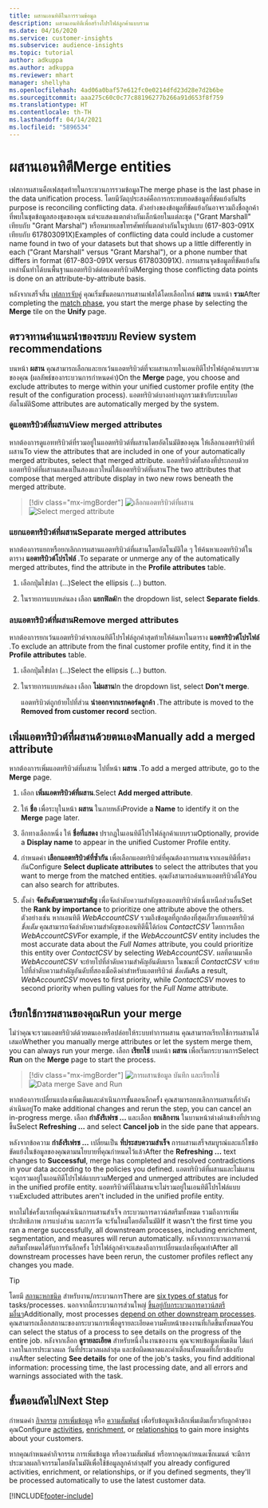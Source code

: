 ```yaml
---
title: ผสานเอนทิตีในการรวมข้อมูล
description: ผสานเอนทิตีเพื่อสร้างโปรไฟล์ลูกค้าแบบรวม
ms.date: 04/16/2020
ms.service: customer-insights
ms.subservice: audience-insights
ms.topic: tutorial
author: adkuppa
ms.author: adkuppa
ms.reviewer: mhart
manager: shellyha
ms.openlocfilehash: 4ad06a0baf57e612fc0e0214dfd23d28e7d2b6be
ms.sourcegitcommit: aaa275c60c0c77c88196277b266a91d653f8f759
ms.translationtype: HT
ms.contentlocale: th-TH
ms.lasthandoff: 04/14/2021
ms.locfileid: "5896534"
---
```

# <a name="merge-entities"></a><span data-ttu-id="75738-103">ผสานเอนทิตี</span><span class="sxs-lookup"><span data-stu-id="75738-103">Merge entities</span></span>

<span data-ttu-id="75738-104">เฟสการผสานคือเฟสสุดท้ายในกระบวนการรวมข้อมูล</span><span class="sxs-lookup"><span data-stu-id="75738-104">The merge phase is the last phase in the data unification process.</span></span> <span data-ttu-id="75738-105">โดยมีวัตถุประสงค์คือการกระทบยอดข้อมูลที่ขัดแย้งกัน</span><span class="sxs-lookup"><span data-stu-id="75738-105">Its purpose is reconciling conflicting data.</span></span> <span data-ttu-id="75738-106">ตัวอย่างของข้อมูลที่ขัดแย้งกันอาจรวมถึงชื่อลูกค้าที่พบในชุดข้อมูลสองชุดของคุณ แต่จะแสดงแตกต่างกันเล็กน้อยในแต่ละชุด ("Grant Marshall" เทียบกับ "Grant Marshal") หรือหมายเลขโทรศัพท์ที่แตกต่างกันในรูปแบบ (617-803-091X เทียบกับ 617803091X)</span><span class="sxs-lookup"><span data-stu-id="75738-106">Examples of conflicting data could include a customer name found in two of your datasets but that shows up a little differently in each ("Grant Marshall" versus "Grant Marshal"), or a phone number that differs in format (617-803-091X versus 617803091X).</span></span> <span data-ttu-id="75738-107">การผสานจุดข้อมูลที่ขัดแย้งกันเหล่านั้นทำได้บนพื้นฐานแอตทริบิวต์ต่อแอตทริบิวต์</span><span class="sxs-lookup"><span data-stu-id="75738-107">Merging those conflicting data points is done on an attribute-by-attribute basis.</span></span>

<span data-ttu-id="75738-108">หลังจากเสร็จสิ้น [เฟสการจับคู่](match-entities.md) คุณเริ่มขั้นตอนการผสานเฟสได้โดยเลือกไทล์ **ผสาน** บนหน้า **รวม**</span><span class="sxs-lookup"><span data-stu-id="75738-108">After completing the [match phase](match-entities.md), you start the merge phase by selecting the **Merge** tile on the **Unify** page.</span></span>

## <a name="review-system-recommendations"></a><span data-ttu-id="75738-109">ตรวจทานคำแนะนำของระบบ        </span><span class="sxs-lookup"><span data-stu-id="75738-109">Review system recommendations</span></span>

<span data-ttu-id="75738-110">บนหน้า **ผสาน** คุณสามารถเลือกและยกเว้นแอตทริบิวต์ที่จะผสานภายในเอนทิตีโปรไฟล์ลูกค้าแบบรวมของคุณ (ผลลัพธ์ของกระบวนการกำหนดค่า)</span><span class="sxs-lookup"><span data-stu-id="75738-110">On the **Merge** page, you choose and exclude attributes to merge within your unified customer profile entity (the result of the configuration process).</span></span> <span data-ttu-id="75738-111">แอตทริบิวต์บางอย่างถูกรวมเข้ากับระบบโดยอัตโนมัติ</span><span class="sxs-lookup"><span data-stu-id="75738-111">Some attributes are automatically merged by the system.</span></span>

### <a name="view-merged-attributes"></a><span data-ttu-id="75738-112">ดูแอตทริบิวต์ที่ผสาน</span><span class="sxs-lookup"><span data-stu-id="75738-112">View merged attributes</span></span>

<span data-ttu-id="75738-113">หากต้องการดูแอททริบิวต์ที่รวมอยู่ในแอตทริบิวต์ที่ผสานโดยอัตโนมัติของคุณ ให้เลือกแอตทริบิวต์ที่ผสาน</span><span class="sxs-lookup"><span data-stu-id="75738-113">To view the attributes that are included in one of your automatically merged attributes, select that merged attribute.</span></span> <span data-ttu-id="75738-114">แอตทริบิวต์ทั้งสองที่ประกอบด้วยแอตทริบิวต์ที่ผสานแสดงเป็นสองแถวใหม่ใต้แอตทริบิวต์ที่ผสาน</span><span class="sxs-lookup"><span data-stu-id="75738-114">The two attributes that compose that merged attribute display in two new rows beneath the merged attribute.</span></span>

> [!div class="mx-imgBorder"]
> <span data-ttu-id="75738-115">![เลือกแอตทริบิวต์ที่ผสาน](media/configure-data-merge-profile-attributes.png "เลือกแอตทริบิวต์ที่ผสาน")</span><span class="sxs-lookup"><span data-stu-id="75738-115">![Select merged attribute](media/configure-data-merge-profile-attributes.png "Select merged attribute")</span></span>

### <a name="separate-merged-attributes"></a><span data-ttu-id="75738-116">แยกแอตทริบิวต์ที่ผสาน</span><span class="sxs-lookup"><span data-stu-id="75738-116">Separate merged attributes</span></span>

<span data-ttu-id="75738-117">หากต้องการแยกหรือยกเลิกการผสานแอตทริบิวต์ที่ผสานโดยอัตโนมัติใด ๆ ให้ค้นหาแอตทริบิวต์ในตาราง **แอตทริบิวต์โปรไฟล์** .</span><span class="sxs-lookup"><span data-stu-id="75738-117">To separate or unmerge any of the automatically merged attributes, find the attribute in the **Profile attributes** table.</span></span>

1. <span data-ttu-id="75738-118">เลือกปุ่มไข่ปลา (...)</span><span class="sxs-lookup"><span data-stu-id="75738-118">Select the ellipsis (...) button.</span></span>
  
2. <span data-ttu-id="75738-119">ในรายการแบบหล่นลง เลือก **แยกฟิลด์**</span><span class="sxs-lookup"><span data-stu-id="75738-119">In the dropdown list, select **Separate fields**.</span></span>

### <a name="remove-merged-attributes"></a><span data-ttu-id="75738-120">ลบแอตทริบิวต์ที่ผสาน</span><span class="sxs-lookup"><span data-stu-id="75738-120">Remove merged attributes</span></span>

<span data-ttu-id="75738-121">หากต้องการยกเว้นแอตทริบิวต์จากเอนทิตีโปรไฟล์ลูกค้าสุดท้ายให้ค้นหาในตาราง **แอตทริบิวต์โปรไฟล์** .</span><span class="sxs-lookup"><span data-stu-id="75738-121">To exclude an attribute from the final customer profile entity, find it in the **Profile attributes** table.</span></span>

1. <span data-ttu-id="75738-122">เลือกปุ่มไข่ปลา (...)</span><span class="sxs-lookup"><span data-stu-id="75738-122">Select the ellipsis (...) button.</span></span>
  
2. <span data-ttu-id="75738-123">ในรายการแบบหล่นลง เลือก **ไม่ผสาน**</span><span class="sxs-lookup"><span data-stu-id="75738-123">In the dropdown list, select **Don't merge**.</span></span>

   <span data-ttu-id="75738-124">แอตทริบิวต์ถูกย้ายไปที่ส่วน **นำออกจากเรกคอร์ดลูกค้า** .</span><span class="sxs-lookup"><span data-stu-id="75738-124">The attribute is moved to the **Removed from customer record** section.</span></span>

## <a name="manually-add-a-merged-attribute"></a><span data-ttu-id="75738-125">เพิ่มแอตทริบิวต์ที่ผสานด้วยตนเอง</span><span class="sxs-lookup"><span data-stu-id="75738-125">Manually add a merged attribute</span></span>

<span data-ttu-id="75738-126">หากต้องการเพิ่มแอตทริบิวต์ที่ผสาน ไปที่หน้า **ผสาน** .</span><span class="sxs-lookup"><span data-stu-id="75738-126">To add a merged attribute, go to the **Merge** page.</span></span>

1. <span data-ttu-id="75738-127">เลือก **เพิ่มแอตทริบิวต์ที่ผสาน**.</span><span class="sxs-lookup"><span data-stu-id="75738-127">Select **Add merged attribute**.</span></span>

2. <span data-ttu-id="75738-128">ให้ **ชื่อ** เพื่อระบุในหน้า **ผสาน** ในภายหลัง</span><span class="sxs-lookup"><span data-stu-id="75738-128">Provide a **Name** to identify it on the **Merge** page later.</span></span>

3. <span data-ttu-id="75738-129">อีกทางเลือกหนึ่ง ให้ **ชื่อที่แสดง** ปรากฏในเอนทิตีโปรไฟล์ลูกค้าแบบรวม</span><span class="sxs-lookup"><span data-stu-id="75738-129">Optionally, provide a **Display name** to appear in the unified Customer Profile entity.</span></span>

4. <span data-ttu-id="75738-130">กำหนดค่า **เลือกแอตทริบิวต์ที่ซ้ำกัน** เพื่อเลือกแอตทริบิวต์ที่คุณต้องการผสานจากเอนทิตีที่ตรงกัน</span><span class="sxs-lookup"><span data-stu-id="75738-130">Configure **Select duplicate attributes** to select the attributes that you want to merge from the matched entities.</span></span> <span data-ttu-id="75738-131">คุณยังสามารถค้นหาแอตทริบิวต์ได้</span><span class="sxs-lookup"><span data-stu-id="75738-131">You can also search for attributes.</span></span>

5. <span data-ttu-id="75738-132">ตั้งค่า **จัดอันดับตามความสำคัญ** เพื่อจัดลำดับความสำคัญของแอตทริบิวต์หนึ่งเหนือส่วนอื่น</span><span class="sxs-lookup"><span data-stu-id="75738-132">Set the **Rank by importance** to prioritize one attribute above the others.</span></span> <span data-ttu-id="75738-133">ตัวอย่างเช่น หากเอนทิตี *WebAccountCSV* รวมถึงข้อมูลที่ถูกต้องที่สุดเกี่ยวกับแอตทริบิวต์ *ชื่อเต็ม* คุณสามารถจัดลำดับความสำคัญของเอนทิตีนี้ได้ก่อน *ContactCSV* โดยการเลือก *WebAccountCSV*</span><span class="sxs-lookup"><span data-stu-id="75738-133">For example, if the *WebAccountCSV* entity includes the most accurate data about the *Full Names* attribute, you could prioritize this entity over *ContactCSV* by selecting *WebAccountCSV*.</span></span> <span data-ttu-id="75738-134">ผลที่ตามมาคือ *WebAccountCSV* จะย้ายไปที่ลำดับความสำคัญอันดับแรก ในขณะที่ *ContactCSV* จะย้ายไปที่ลำดับความสำคัญอันดับที่สองเมื่อดึงค่าสำหรับแอตทริบิวต์ *ชื่อเต็ม*</span><span class="sxs-lookup"><span data-stu-id="75738-134">As a result, *WebAccountCSV* moves to first priority, while *ContactCSV* moves to second priority when pulling values for the *Full Name* attribute.</span></span>

## <a name="run-your-merge"></a><span data-ttu-id="75738-135">เรียกใช้การผสานของคุณ</span><span class="sxs-lookup"><span data-stu-id="75738-135">Run your merge</span></span>

<span data-ttu-id="75738-136">ไม่ว่าคุณจะรวมแอตทริบิวต์ด้วยตนเองหรือปล่อยให้ระบบทำการผสาน คุณสามารถเรียกใช้การผสานได้เสมอ</span><span class="sxs-lookup"><span data-stu-id="75738-136">Whether you manually merge attributes or let the system merge them, you can always run your merge.</span></span> <span data-ttu-id="75738-137">เลือก **เรียกใช้** บนหน้า **ผสาน** เพื่อเริ่มกระบวนการ</span><span class="sxs-lookup"><span data-stu-id="75738-137">Select **Run** on the **Merge** page to start the process.</span></span>

> [!div class="mx-imgBorder"]
> <span data-ttu-id="75738-138">![การผสานข้อมูล บันทึก และเรียกใช้](media/configure-data-merge-save-run.png "การผสานข้อมูล บันทึก และเรียกใช้")</span><span class="sxs-lookup"><span data-stu-id="75738-138">![Data merge Save and Run](media/configure-data-merge-save-run.png "Data merge Save and Run")</span></span>

<span data-ttu-id="75738-139">หากต้องการเปลี่ยนแปลงเพิ่มเติมและดำเนินการขั้นตอนอีกครั้ง คุณสามารถยกเลิกการผสานที่กำลังดำเนินอยู่</span><span class="sxs-lookup"><span data-stu-id="75738-139">To make additional changes and rerun the step, you can cancel an in-progress merge.</span></span> <span data-ttu-id="75738-140">เลือก **กำลังรีเฟรช ...** และเลือก **ยกเลิกงาน** ในบานหน้าต่างด้านข้างที่ปรากฏขึ้น</span><span class="sxs-lookup"><span data-stu-id="75738-140">Select **Refreshing ...** and select **Cancel job**  in the side pane that appears.</span></span>

<span data-ttu-id="75738-141">หลังจากข้อความ **กำลังรีเฟรช ...** เปลี่ยนเป็น **ที่ประสบความสำเร็จ** การผสานเสร็จสมบูรณ์และแก้ไขข้อขัดแย้งในข้อมูลของคุณตามนโยบายที่คุณกำหนดไว้แล้ว</span><span class="sxs-lookup"><span data-stu-id="75738-141">After the **Refreshing ...** text changes to **Successful**, merge has completed and resolved contradictions in your data according to the policies you defined.</span></span> <span data-ttu-id="75738-142">แอตทริบิวต์ที่ผสานและไม่ผสานจะถูกรวมอยู่ในเอนทิตีโปรไฟล์แบบรวม</span><span class="sxs-lookup"><span data-stu-id="75738-142">Merged and unmerged attributes are included in the unified profile entity.</span></span> <span data-ttu-id="75738-143">แอตทริบิวต์ที่ไม่ผสานจะไม่รวมอยู่ในเอนทิตีโปรไฟล์แบบรวม</span><span class="sxs-lookup"><span data-stu-id="75738-143">Excluded attributes aren't included in the unified profile entity.</span></span>

<span data-ttu-id="75738-144">หากไม่ใช่ครั้งแรกที่คุณดำเนินการผสานสำเร็จ กระบวนการดาวน์สตรีมทั้งหมด รวมถึงการเพิ่มประสิทธิภาพ การแบ่งส่วน และการวัด จะรันใหม่โดยอัตโนมัติ</span><span class="sxs-lookup"><span data-stu-id="75738-144">If it wasn't the first time you ran a merge successfully, all downstream processes, including enrichment, segmentation, and measures will rerun automatically.</span></span> <span data-ttu-id="75738-145">หลังจากกระบวนการดาวน์สตรีมทั้งหมดได้รับการรันอีกครั้ง โปรไฟล์ลูกค้าจะแสดงถึงการเปลี่ยนแปลงที่คุณทำ</span><span class="sxs-lookup"><span data-stu-id="75738-145">After all downstream processes have been rerun, the customer profiles reflect any changes you made.</span></span>

> [!TIP]
> <span data-ttu-id="75738-146">โดยมี [สถานะหกชนิด](system.md#status-types) สำหรับงาน/กระบวนการ</span><span class="sxs-lookup"><span data-stu-id="75738-146">There are [six types of status](system.md#status-types) for tasks/processes.</span></span> <span data-ttu-id="75738-147">นอกจากนี้กระบวนการส่วนใหญ่ [ขึ้นอยู่กับกระบวนการดาวน์สตรีมอื่นๆ](system.md#refresh-policies)</span><span class="sxs-lookup"><span data-stu-id="75738-147">Additionally, most processes [depend on other downstream processes](system.md#refresh-policies).</span></span> <span data-ttu-id="75738-148">คุณสามารถเลือกสถานะของกระบวนการเพื่อดูรายละเอียดความคืบหน้าของงานที่เกิดขึ้นทั้งหมด</span><span class="sxs-lookup"><span data-stu-id="75738-148">You can select the status of a process to see details on the progress of the entire job.</span></span> <span data-ttu-id="75738-149">หลังจากเลือก **ดูรายละเอียด** สำหรับหนึ่งในงานของงาน คุณจะพบข้อมูลเพิ่มเติม ได้แก่ เวลาในการประมวลผล วันที่ประมวลผลล่าสุด และข้อผิดพลาดและคำเตือนทั้งหมดที่เกี่ยวข้องกับงาน</span><span class="sxs-lookup"><span data-stu-id="75738-149">After selecting **See details** for one of the job's tasks, you find additional information: processing time, the last processing date, and all errors and warnings associated with the task.</span></span>

## <a name="next-step"></a><span data-ttu-id="75738-150">ขั้นตอนถัดไป</span><span class="sxs-lookup"><span data-stu-id="75738-150">Next Step</span></span>

<span data-ttu-id="75738-151">กำหนดค่า [กิจกรรม](activities.md) [การเพิ่มข้อมูล](enrichment-hub.md) หรือ [ความสัมพันธ์](relationships.md) เพื่อรับข้อมูลเชิงลึกเพิ่มเติมเกี่ยวกับลูกค้าของคุณ</span><span class="sxs-lookup"><span data-stu-id="75738-151">Configure [activities](activities.md), [enrichment](enrichment-hub.md), or [relationships](relationships.md) to gain more insights about your customers.</span></span>

<span data-ttu-id="75738-152">หากคุณกำหนดค่ากิจกรรม การเพิ่มข้อมูล หรือความสัมพันธ์ หรือหากคุณกำหนดเซ็กเมนต์ จะมีการประมวลผลกิจกรรมโดยอัตโนมัติเพื่อใช้ข้อมูลลูกค้าล่าสุด</span><span class="sxs-lookup"><span data-stu-id="75738-152">If you already configured activities, enrichment, or relationships, or if you defined segments, they'll be processed automatically to use the latest customer data.</span></span>




[!INCLUDE[footer-include](../includes/footer-banner.md)]